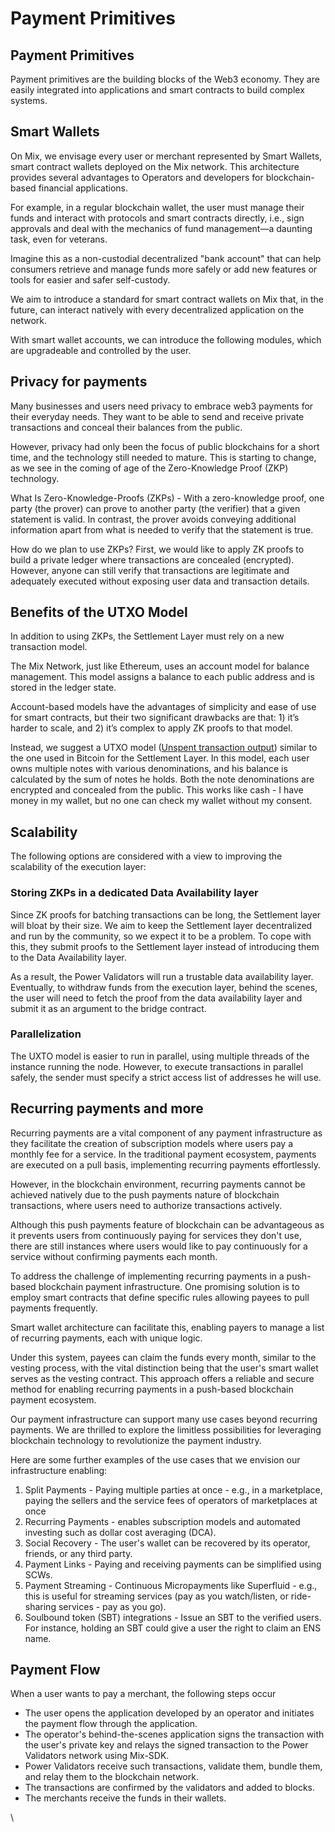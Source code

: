 # Payment Primitives

## Payment Primitives

Payment primitives are the building blocks of the Web3 economy. They are easily integrated into applications and smart contracts to build complex systems.

## Smart Wallets

On Mix, we envisage every user or merchant represented by Smart Wallets, smart contract wallets deployed on the Mix network. This architecture provides several advantages to Operators and developers for blockchain-based financial applications.

For example, in a regular blockchain wallet, the user must manage their funds and interact with protocols and smart contracts directly, i.e., sign approvals and deal with the mechanics of fund management—a daunting task, even for veterans.

Imagine this as a non-custodial decentralized "bank account" that can help consumers retrieve and manage funds more safely or add new features or tools for easier and safer self-custody.

We aim to introduce a standard for smart contract wallets on Mix that, in the future, can interact natively with every decentralized application on the network.

With smart wallet accounts, we can introduce the following modules, which are upgradeable and controlled by the user.

## Privacy for payments

Many businesses and users need privacy to embrace web3 payments for their everyday needs. They want to be able to send and receive private transactions and conceal their balances from the public.

However, privacy had only been the focus of public blockchains for a short time, and the technology still needed to mature. This is starting to change, as we see in the coming of age of the Zero-Knowledge Proof (ZKP) technology.

What Is Zero-Knowledge-Proofs (ZKPs) - With a zero-knowledge proof, one party (the prover) can prove to another party (the verifier) that a given statement is valid. In contrast, the prover avoids conveying additional information apart from what is needed to verify that the statement is true.

How do we plan to use ZKPs? First, we would like to apply ZK proofs to build a private ledger where transactions are concealed (encrypted). However, anyone can still verify that transactions are legitimate and adequately executed without exposing user data and transaction details.

## Benefits of the UTXO Model

In addition to using ZKPs, the Settlement Layer must rely on a new transaction model.

The Mix Network, just like Ethereum, uses an account model for balance management. This model assigns a balance to each public address and is stored in the ledger state.

Account-based models have the advantages of simplicity and ease of use for smart contracts, but their two significant drawbacks are that: 1) it’s harder to scale, and 2) it’s complex to apply ZK proofs to that model.

Instead, we suggest a UTXO model ([Unspent transaction output](https://en.wikipedia.org/wiki/Unspent\_transaction\_output)) similar to the one used in Bitcoin for the Settlement Layer. In this model, each user owns multiple notes with various denominations, and his balance is calculated by the sum of notes he holds. Both the note denominations are encrypted and concealed from the public. This works like cash - I have money in my wallet, but no one can check my wallet without my consent.

## Scalability

The following options are considered with a view to improving the scalability of the execution layer:

### Storing ZKPs in a dedicated Data Availability layer

Since ZK proofs for batching transactions can be long, the Settlement layer will bloat by their size. We aim to keep the Settlement layer decentralized and run by the community, so we expect it to be a problem. To cope with this, they submit proofs to the Settlement layer instead of introducing them to the Data Availability layer.

As a result, the Power Validators will run a trustable data availability layer. Eventually, to withdraw funds from the execution layer, behind the scenes, the user will need to fetch the proof from the data availability layer and submit it as an argument to the bridge contract.

### Parallelization

The UXTO model is easier to run in parallel, using multiple threads of the instance running the node. However, to execute transactions in parallel safely, the sender must specify a strict access list of addresses he will use.

## Recurring payments and more

Recurring payments are a vital component of any payment infrastructure as they facilitate the creation of subscription models where users pay a monthly fee for a service. In the traditional payment ecosystem, payments are executed on a pull basis, implementing recurring payments effortlessly.

However, in the blockchain environment, recurring payments cannot be achieved natively due to the push payments nature of blockchain transactions, where users need to authorize transactions actively.

Although this push payments feature of blockchain can be advantageous as it prevents users from continuously paying for services they don't use, there are still instances where users would like to pay continuously for a service without confirming payments each month.

To address the challenge of implementing recurring payments in a push-based blockchain payment infrastructure. One promising solution is to employ smart contracts that define specific rules allowing payees to pull payments frequently.

Smart wallet architecture can facilitate this, enabling payers to manage a list of recurring payments, each with unique logic.

Under this system, payees can claim the funds every month, similar to the vesting process, with the vital distinction being that the user's smart wallet serves as the vesting contract. This approach offers a reliable and secure method for enabling recurring payments in a push-based blockchain payment ecosystem.

Our payment infrastructure can support many use cases beyond recurring payments. We are thrilled to explore the limitless possibilities for leveraging blockchain technology to revolutionize the payment industry.

Here are some further examples of the use cases that we envision our infrastructure enabling:

1. Split Payments - Paying multiple parties at once - e.g., in a marketplace, paying the sellers and the service fees of operators of marketplaces at once
2. Recurring Payments - enables subscription models and automated investing such as dollar cost averaging (DCA).
3. Social Recovery - The user's wallet can be recovered by its operator, friends, or any third party.
4. Payment Links - Paying and receiving payments can be simplified using SCWs.
5. Payment Streaming - Continuous Micropayments like Superfluid - e.g., this is useful for streaming services (pay as you watch/listen, or ride-sharing services - pay as you go).
6. Soulbound token (SBT) integrations - Issue an SBT to the verified users. For instance, holding an SBT could give a user the right to claim an ENS name.

## Payment Flow

When a user wants to pay a merchant, the following steps occur

* The user opens the application developed by an operator and initiates the payment flow through the application.
* The operator's behind-the-scenes application signs the transaction with the user's private key and relays the signed transaction to the Power Validators network using Mix-SDK.
* Power Validators receive such transactions, validate them, bundle them, and relay them to the blockchain network.
* The transactions are confirmed by the validators and added to blocks.
* The merchants receive the funds in their wallets.

\\
